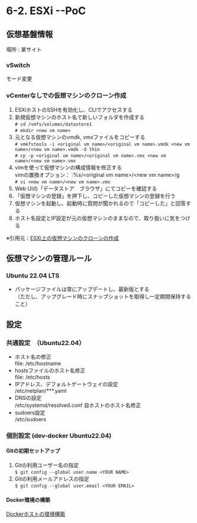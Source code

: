 # 6-2. ESXi --PoC
## 仮想基盤情報
場所 : 某サイト

### vSwitch
モード変更

### vCenterなしでの仮想マシンのクローン作成
1. ESXiホストのSSHを有効化し、CLIでアクセスする
1. 新規仮想マシンのホスト名で新しいフォルダを作成する  
`# cd /vmfs/volumes/datastore1 `  
`# mkdir <new vm name>`
1. 元となる仮想マシンのvmdk, vmxファイルをコピーする  
`# vmkfstools -i <original vm name>/<original vm name>.vmdk <new vm name>/<new vm name>.vmdk -d thin`  
`# cp -p <original vm name>/<original vm name>.vmx <new vm name>/<new vm name>.vmx`
1. vimを使って仮想マシンの構成情報を修正する  
vimの置換オプション： :%s/\<original vm name\>/\<new vm name\>/g  
`# vi <new vm name>/<new vm name>.vmx`
1. Web UIの「データストア　ブラウザ」にてコピーを確認する
1. 「仮想マシンの登録」を押下し、コピーした仮想マシンの登録を行う
1. 仮想マシンを起動し、起動時に質問が聞かれるので「コピーした」と回答する
1. ホスト名設定とIP設定が元の仮想マシンのままなので、取り扱いに気をつける


※引用元：[ESXi上の仮想マシンのクローンの作成](https://ameblo.jp/shinnaka54/entry-12642395278.html)

## 仮想マシンの管理ルール
### Ubuntu 22.04 LTS
* パッケージファイルは常にアップデートし、最新版とする  
（ただし、アップグレード時にスナップショットを取得し一定期間保持すること）

## 設定
### 共通設定　（Ubuntu22.04）
* ホスト名の修正  
file: /etc/hostname
* hostsファイルのホスト名修正  
file: /etc/hosts
* IPアドレス、デフォルトゲートウェイの設定  
/etc/netplan/***.yaml
* DNSの設定  
/etc/systemd/resolved.conf
自ホストのホスト名修正
* sudoers設定  
/etc/sudoers

### 個別設定 (dev-docker Ubuntu22.04)
#### Gitの初期セットアップ
1. Gitの利用ユーザー名の指定  
`$ git config --global user.name <YOUR NAME>`
1. Gitの利用メールアドレスの指定  
`$ git config --global user.email <YOUR EMAIL>`

#### Docker環境の構築
[Dockerホストの環境構築](../3-Learned/3-1-docker/3-1-1-docker-host.md)

